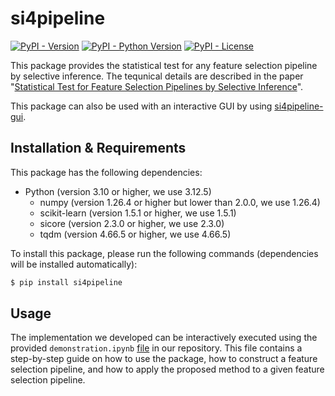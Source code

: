 # si4pipeline

[![PyPI - Version](https://img.shields.io/pypi/v/si4pipeline)](https://pypi.org/project/si4pipeline/)
[![PyPI - Python Version](https://img.shields.io/pypi/pyversions/si4pipeline)](https://pypi.org/project/si4pipeline/)
[![PyPI - License](https://img.shields.io/pypi/l/si4pipeline)](https://opensource.org/license/MIT)

This package provides the statistical test for any feature selection pipeline by selective inference.
The tequnical details are described in the paper "[Statistical Test for Feature Selection Pipelines by Selective Inference](https://arxiv.org/abs/2406.18902)".

This package can also be used with an interactive GUI by using [si4pipeline-gui](https://github.com/Takeuchi-Lab-SI-Group/si4pipeline-gui).

## Installation & Requirements
This package has the following dependencies:
- Python (version 3.10 or higher, we use 3.12.5)
    - numpy (version 1.26.4 or higher but lower than 2.0.0, we use 1.26.4)
    - scikit-learn (version 1.5.1 or higher, we use 1.5.1)
    - sicore (version 2.3.0 or higher, we use 2.3.0)
    - tqdm (version 4.66.5 or higher, we use 4.66.5)

To install this package, please run the following commands (dependencies will be installed automatically):
```bash
$ pip install si4pipeline
```

## Usage
The implementation we developed can be interactively executed using the provided `demonstration.ipynb` [file](https://github.com/Takeuchi-Lab-SI-Group/si4pipeline/blob/main/demonstration.ipynb) in our repository.
This file contains a step-by-step guide on how to use the package, how to construct a feature selection pipeline, and how to apply the proposed method to a given feature selection pipeline.
